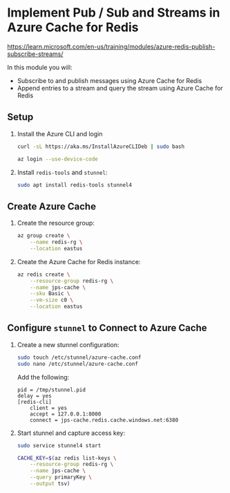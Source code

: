 # Implement Pub / Sub and Streams in Azure Cache for Redis

https://learn.microsoft.com/en-us/training/modules/azure-redis-publish-subscribe-streams/

In this module you will:

* Subscribe to and publish messages using Azure Cache for Redis
* Append entries to a stream and query the stream using Azure Cache for Redis

## Setup

1. Install the Azure CLI and login

    ```bash
    curl -sL https://aka.ms/InstallAzureCLIDeb | sudo bash

    az login --use-device-code
    ```

2. Install `redis-tools` and `stunnel`:

    ```bash
    sudo apt install redis-tools stunnel4
    ```

## Create Azure Cache

1. Create the resource group:

    ```bash
    az group create \
        --name redis-rg \
        --location eastus
    ```

2. Create the Azure Cache for Redis instance:

    ```bash
    az redis create \
        --resource-group redis-rg \
        --name jps-cache \
        --sku Basic \
        --vm-size c0 \
        --location eastus
    ```

## Configure `stunnel` to Connect to Azure Cache

1. Create a new stunnel configuration:

    ```bash
    sudo touch /etc/stunnel/azure-cache.conf
    sudo nano /etc/stunnel/azure-cache.conf
    ```

    Add the following:

    ```
    pid = /tmp/stunnel.pid
    delay = yes
    [redis-cli]
        client = yes
        accept = 127.0.0.1:8000
        connect = jps-cache.redis.cache.windows.net:6380
    ```

2. Start stunnel and capture access key:

    ```bash
    sudo service stunnel4 start

    CACHE_KEY=$(az redis list-keys \
        --resource-group redis-rg \
        --name jps-cache \
        --query primaryKey \
        --output tsv)
    ```
